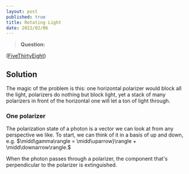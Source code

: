 ```yaml
---
layout: post
published: true
title: Rotating Light
date: 2022/02/06
---
```


>**Question:**

<!--more-->

([FiveThirtyEight](URL))

## Solution

The magic of the problem is this: one horizontal polarizer would block all the light, polarizers do nothing but block light, yet a stack of many polarizers in front of the horizontal one will let a ton of light through.

### One polarizer

The polarization state of a photon is a vector we can look at from any perspective we like. To start, we can think of it in a basis of up and down, e.g. $\midd\gamma\rangle = \midd\uparrow}\rangle + \midd\downarrow\rangle.$ 

When the photon passes through a polarizer, the component that's perpendicular to the polarizer is extinguished.  

<br>
